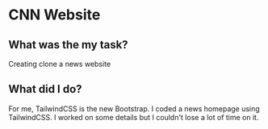 # CNN Website

## What was the my task?

Creating clone a news website

## What did I do?

For me, TailwindCSS is the new Bootstrap. I coded a news homepage using TailwindCSS. I worked on some details but I ​couldn't​ lose a lot of time on it.